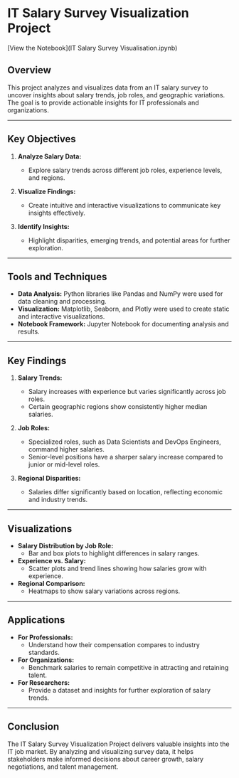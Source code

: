 # IT Salary Survey Visualization Project 

[View the Notebook](IT Salary Survey Visualisation.ipynb)

## Overview

This project analyzes and visualizes data from an IT salary survey to uncover insights about salary trends, job roles, and geographic variations. The goal is to provide actionable insights for IT professionals and organizations.

---

## Key Objectives

1. **Analyze Salary Data:**
   - Explore salary trends across different job roles, experience levels, and regions.

2. **Visualize Findings:**
   - Create intuitive and interactive visualizations to communicate key insights effectively.

3. **Identify Insights:**
   - Highlight disparities, emerging trends, and potential areas for further exploration.

---

## Tools and Techniques

- **Data Analysis:** Python libraries like Pandas and NumPy were used for data cleaning and processing.
- **Visualization:** Matplotlib, Seaborn, and Plotly were used to create static and interactive visualizations.
- **Notebook Framework:** Jupyter Notebook for documenting analysis and results.

---

## Key Findings

1. **Salary Trends:**
   - Salary increases with experience but varies significantly across job roles.
   - Certain geographic regions show consistently higher median salaries.

2. **Job Roles:**
   - Specialized roles, such as Data Scientists and DevOps Engineers, command higher salaries.
   - Senior-level positions have a sharper salary increase compared to junior or mid-level roles.

3. **Regional Disparities:**
   - Salaries differ significantly based on location, reflecting economic and industry trends.

---

## Visualizations

- **Salary Distribution by Job Role:**
  - Bar and box plots to highlight differences in salary ranges.
- **Experience vs. Salary:**
  - Scatter plots and trend lines showing how salaries grow with experience.
- **Regional Comparison:**
  - Heatmaps to show salary variations across regions.

---

## Applications

- **For Professionals:**
  - Understand how their compensation compares to industry standards.
- **For Organizations:**
  - Benchmark salaries to remain competitive in attracting and retaining talent.
- **For Researchers:**
  - Provide a dataset and insights for further exploration of salary trends.

---

## Conclusion

The IT Salary Survey Visualization Project delivers valuable insights into the IT job market. By analyzing and visualizing survey data, it helps stakeholders make informed decisions about career growth, salary negotiations, and talent management.

